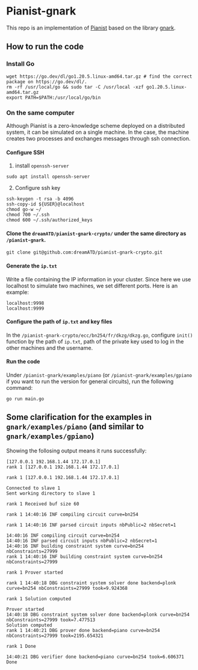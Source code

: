 # Pianist-gnark

This repo is an implementation of [Pianist](https://eprint.iacr.org/2023/1271) based on the library [gnark](https://github.com/ConsenSys/gnark).

## How to run the code

### Install Go
```
wget https://go.dev/dl/go1.20.5.linux-amd64.tar.gz # find the correct package on https://go.dev/dl/.
rm -rf /usr/local/go && sudo tar -C /usr/local -xzf go1.20.5.linux-amd64.tar.gz
export PATH=$PATH:/usr/local/go/bin
```

### On the same computer

Although Pianist is a zero-knowledge scheme deployed on a distributed system, it can be simulated on a single machine. In the case, the machine creates two processes and exchanges messages through ssh connection.

#### Configure SSH

1. install `openssh-server`
```
sudo apt install openssh-server
```

2. Configure ssh key
```
ssh-keygen -t rsa -b 4096
ssh-copy-id ${USER}@localhost
chmod go-w ~/
chmod 700 ~/.ssh
chmod 600 ~/.ssh/authorized_keys
```

#### Clone the `dreamATD/pianist-gnark-crypto/` under the same directory as `/pianist-gnark`.
```
git clone git@github.com:dreamATD/pianist-gnark-crypto.git
```

#### Generate the `ip.txt`
Write a file containing the IP information in your cluster. Since here we use localhost to simulate two machines, we set different ports. Here is an example:
```
localhost:9998
localhost:9999
```

#### Configure the path of `ip.txt` and key files
In the `/pianist-gnark-crypto/ecc/bn254/fr/dkzg/dkzg.go`, configure `init()` function by the path of `ip.txt`, path of the private key used to log in the other machines and the username.

#### Run the code
Under `/pianist-gnark/examples/piano` (or `/pianist-gnark/examples/gpiano` if you want to run the version for general circuits), run the following command:
```
go run main.go
```

## Some clarification for the examples in `gnark/examples/piano` (and similar to `gnark/examples/gpiano`)
Showing the follosing output means it runs successfully:
```
[127.0.0.1 192.168.1.44 172.17.0.1]
rank 1 [127.0.0.1 192.168.1.44 172.17.0.1]

rank 1 [127.0.0.1 192.168.1.44 172.17.0.1]

Connected to slave 1
Sent working directory to slave 1

rank 1 Received buf size 60

rank 1 14:40:16 INF compiling circuit curve=bn254

rank 1 14:40:16 INF parsed circuit inputs nbPublic=2 nbSecret=1

14:40:16 INF compiling circuit curve=bn254
14:40:16 INF parsed circuit inputs nbPublic=2 nbSecret=1
14:40:16 INF building constraint system curve=bn254 nbConstraints=27999
rank 1 14:40:16 INF building constraint system curve=bn254 nbConstraints=27999

rank 1 Prover started

rank 1 14:40:18 DBG constraint system solver done backend=plonk curve=bn254 nbConstraints=27999 took=9.924368

rank 1 Solution computed

Prover started
14:40:18 DBG constraint system solver done backend=plonk curve=bn254 nbConstraints=27999 took=7.477513
Solution computed
rank 1 14:40:21 DBG prover done backend=piano curve=bn254 nbConstraints=27999 took=2195.654321

rank 1 Done

14:40:21 DBG verifier done backend=piano curve=bn254 took=6.606371
Done
```
